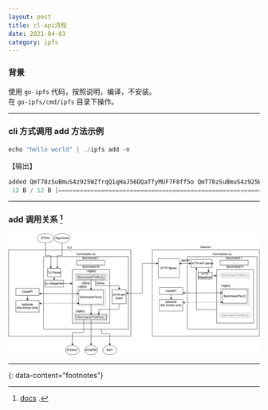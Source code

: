 ```yaml
---
layout: post
title: cl-api流程
date: 2021-04-03
category: ipfs
---
```


### 背景
使用 `go-ipfs` 代码，按照说明，编译，不安装。  
在 `go-ipfs/cmd/ipfs` 目录下操作。  

***

### cli 方式调用 add 方法示例
```c
echo "hello world" | ./ipfs add -n
```
【输出】
```c
added QmT78zSuBmuS4z925WZfrqQ1qHaJ56DQaTfyMUF7F8ff5o QmT78zSuBmuS4z925WZfrqQ1qHaJ56DQaTfyMUF7F8ff5o
 12 B / 12 B [=================================================================================================] 100.00%
```

*** 

### add 调用关系 [^1]
![image](https://raw.githubusercontent.com/zTgx/zTgx.github.io/master/_images/2021/04/cli-http-api-core-diagram.png)

---
{: data-content="footnotes"}

[^1]: [docs](https://docs.ipfs.io/) . 